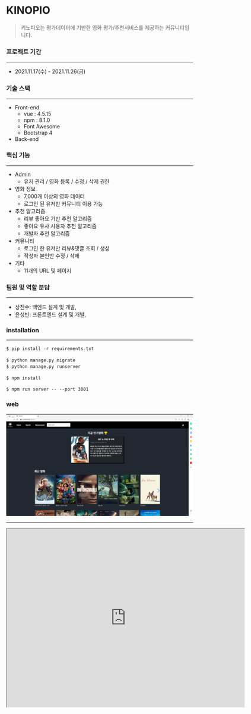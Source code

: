 # KINOPIO

>키노피오는 평가데이터에 기반한 영화 평가/추천서비스를 제공하는 커뮤니티입니다.
>
>

### 프로젝트 기간

---

* 2021.11.17(수) - 2021.11.26(금)



### 기술 스택

---

* Front-end
  * vue : 4.5.15
  * npm : 8.1.0
  * Font Awesome
  * Bootstrap 4
* Back-end

### 핵심 기능

---

* Admin
  * 유저 관리 / 영화 등록 / 수정 / 삭제 권한
* 영화 정보
  * 7,000개 이상의 영화 데이터
  * 로그인 된 유저만 커뮤니티 이용 가능
* 추천 알고리즘
  * 리뷰 좋아요 기반 추천 알고리즘
  * 좋아요 유사 사용자 추천 알고리즘
  * 개발자 추천 알고리즘
* 커뮤니티
  * 로그인 한 유저만 리뷰&댓글 조회 / 생성
  * 작성자 본인만 수정 / 삭제
* 기타
  * 11개의 URL 및 페이지



### 팀원 및 역할 분담

---

* 상진수: 백엔드 설계 및 개발, 
* 윤성빈: 프론트엔드 설계 및 개발,



### installation

---

```python
$ pip install -r requirements.txt
```

```python
$ python manage.py migrate
$ python manage.py runserver
```

```vue
$ npm install
```

```vue
$ npm run server -- --port 3001
```



### web

![image-20211130224844739](md-images/image-20211130224844739.png)

---

<iframe src="https://drive.google.com/file/d/1Y0zHjhP0Lgr4D57ZjsczwoWaMdQtiZUe/preview" width="640" height="480" allow="autoplay"></iframe>
